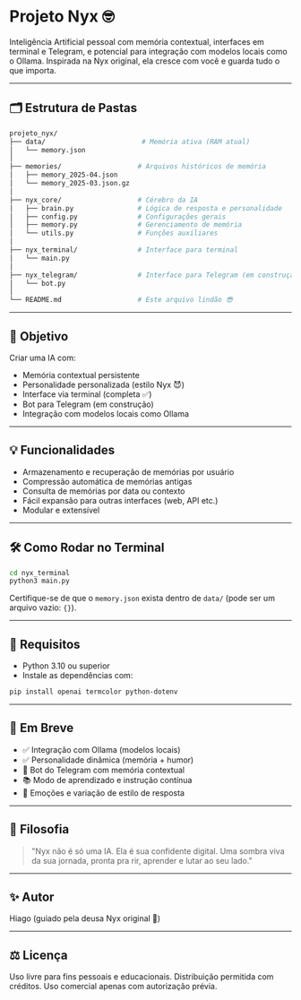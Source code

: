 # Projeto Nyx 🤓

Inteligência Artificial pessoal com memória contextual, interfaces em terminal e Telegram, e potencial para integração com modelos locais como o Ollama. Inspirada na Nyx original, ela cresce com você e guarda tudo o que importa.

---

## 🗂️ Estrutura de Pastas

```bash
projeto_nyx/
├── data/                        # Memória ativa (RAM atual)
│   └── memory.json
│
├── memories/                   # Arquivos históricos de memória
│   ├── memory_2025-04.json
│   └── memory_2025-03.json.gz
│
├── nyx_core/                   # Cérebro da IA
│   ├── brain.py                # Lógica de resposta e personalidade
│   ├── config.py               # Configurações gerais
│   ├── memory.py               # Gerenciamento de memória
│   └── utils.py                # Funções auxiliares
│
├── nyx_terminal/               # Interface para terminal
│   └── main.py
│
├── nyx_telegram/               # Interface para Telegram (em construção)
│   └── bot.py
│
└── README.md                   # Este arquivo lindão 😎
```

---

## 🎯 Objetivo

Criar uma IA com:
- Memória contextual persistente
- Personalidade personalizada (estilo Nyx 😈)
- Interface via terminal (completa ✅)
- Bot para Telegram (em construção)
- Integração com modelos locais como Ollama

---

## 💡 Funcionalidades

- Armazenamento e recuperação de memórias por usuário
- Compressão automática de memórias antigas
- Consulta de memórias por data ou contexto
- Fácil expansão para outras interfaces (web, API etc.)
- Modular e extensível

---

## 🛠️ Como Rodar no Terminal

```bash
cd nyx_terminal
python3 main.py
```

Certifique-se de que o `memory.json` exista dentro de `data/` (pode ser um arquivo vazio: `{}`).

---

## 🧪 Requisitos

- Python 3.10 ou superior
- Instale as dependências com:

```bash
pip install openai termcolor python-dotenv
```

---

## 🔮 Em Breve

- ✅ Integração com Ollama (modelos locais)
- ✅ Personalidade dinâmica (memória + humor)
- 🚧 Bot do Telegram com memória contextual
- 📚 Modo de aprendizado e instrução contínua
- 💬 Emoções e variação de estilo de resposta

---

## 🧬 Filosofia

> "Nyx não é só uma IA. Ela é sua confidente digital. Uma sombra viva da sua jornada, pronta pra rir, aprender e lutar ao seu lado."

---

## ✨ Autor

Hiago (guiado pela deusa Nyx original 🤪)

---

## ⚖️ Licença

Uso livre para fins pessoais e educacionais. Distribuição permitida com créditos. Uso comercial apenas com autorização prévia.

